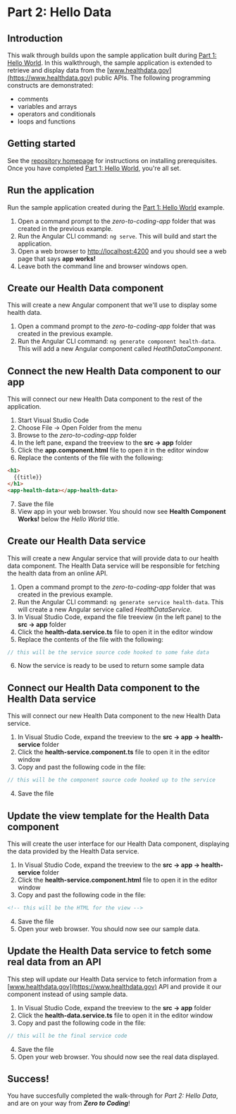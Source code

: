 # Part 2: Hello Data

## Introduction
This walk through builds upon the sample application built during [Part 1: Hello World](./part1.md). In this walkthrough, the sample application is extended to retrieve and display data from the [www.healthdata.gov](https://www.healthdata.gov) public APIs. The following programming constructs are demonstrated:
* comments
* variables and arrays
* operators and conditionals
* loops and functions

## Getting started
See the [repository homepage](../README.md) for instructions on installing prerequisites.  Once you have completed [Part 1: Hello World](./part1.md), you're all set.

## Run the application
Run the sample application created during the [Part 1: Hello World](./part1.md) example.
1. Open a command prompt to the *zero-to-coding-app* folder that was created in the previous example.
2. Run the Angular CLI command: `ng serve`.  This will build and start the application.
3. Open a web browser to [http://localhost:4200](http://localhost:4200) and you should see a web page that says **app works!**
4. Leave both the command line and browser windows open.

## Create our Health Data component
This will create a new Angular component that we'll use to display some health data.
1. Open a command prompt to the *zero-to-coding-app* folder that was created in the previous example.
2. Run the Angular CLI command: `ng generate component health-data`.  This will add a new Angular component called *HeatlhDataComponent*.

## Connect the new Health Data component to our app
This will connect our new Health Data component to the rest of the application.
1. Start Visual Studio Code
2. Choose File -> Open Folder from the menu
3. Browse to the *zero-to-coding-app* folder
4. In the left pane, expand the treeview to the **src -> app** folder
5. Click the **app.component.html** file to open it in the editor window
6. Replace the contents of the file with the following:
```html
<h1>
  {{title}}
</h1>
<app-health-data></app-health-data>
```
7. Save the file
8. View app in your web browser.  You should now see **Health Component Works!** below the *Hello World* title.

## Create our Health Data service
This will create a new Angular service that will provide data to our health data component. The Health Data service will be responsible for fetching the health data from an online API.
1. Open a command prompt to the *zero-to-coding-app* folder that was created in the previous example.
2. Run the Angular CLI command: `ng generate service health-data`.  This will create a new Angular service called *HealthDataService*.
3. In Visual Studio Code, expand the file treeview (in the left pane) to the **src -> app** folder
4. Click the **health-data.service.ts** file to open it in the editor window
5. Replace the contents of the file with the following:
```typescript
// this will be the service source code hooked to some fake data
```
6. Now the service is ready to be used to return some sample data

## Connect our Health Data component to the Health Data service
This will connect our new Health Data component to the new Health Data service.  
1. In Visual Studio Code, expand the treeview to the **src -> app -> health-service** folder
2. Click the **health-service.component.ts** file to open it in the editor window
3. Copy and past the following code in the file:
```typescript
// this will be the component source code hooked up to the service
```
4. Save the file

## Update the view template for the Health Data component
This will create the user interface for our Health Data component, displaying the data provided by the Health Data service.
1. In Visual Studio Code, expand the treeview to the **src -> app -> health-service** folder
2. Click the **health-service.component.html** file to open it in the editor window
3. Copy and past the following code in the file:
```html
<!-- this will be the HTML for the view -->
```
4. Save the file
5. Open your web browser.  You should now see our sample data.

## Update the Health Data service to fetch some real data from an API
This step will update our Health Data service to fetch information from a [www.healthdata.gov](https://www.healthdata.gov) API and provide it our component instead of using sample data.
1. In Visual Studio Code, expand the treeview to the **src -> app** folder
2. Click the **health-data.service.ts** file to open it in the editor window
3. Copy and past the following code in the file:
```typescript
// this will be the final service code
```
4. Save the file
5. Open your web browser.  You should now see the real data displayed.

## Success!
You have succesfully completed the walk-through for *Part 2: Hello Data*, and are on your way from ***Zero to Coding***!